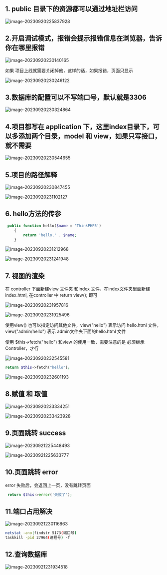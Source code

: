 ## 1. public 目录下的资源都可以通过地址栏访问

![image-20230920225837928](../../source/images/thinkPhp学习笔记/image-20230920225837928.png)

## 2.开启调试模式，报错会提示报错信息在浏览器，告诉你在哪里报错

![image-20230920230140165](../../source/images/thinkPhp学习笔记/image-20230920230140165.png)

如果 项目上线就需要关闭掉他，这样的话，如果报错，页面只显示

![image-20230920230246122](../../source/images/thinkPhp学习笔记/image-20230920230246122.png)

## 3.数据库的配置可以不写端口号，默认就是3306

![image-20230920230324864](../../source/images/thinkPhp学习笔记/image-20230920230324864.png)

## 4.项目都写在 application 下，这里index目录下，可以多添加两个目录，model 和 view，如果只写接口，就不需要

![image-20230920230544655](../../source/images/thinkPhp学习笔记/image-20230920230544655.png)

## 5.项目的路径解释

![image-20230920230847455](../../source/images/thinkPhp学习笔记/image-20230920230847455.png)

![image-20230920231102127](../../source/images/thinkPhp学习笔记/image-20230920231102127.png)

## 6. hello方法的传参

```php
 public function hello($name = 'ThinkPHP5')
    {
        return 'hello,' . $name;
    }
```

![image-20230920231212968](../../source/images/thinkPhp学习笔记/image-20230920231212968.png)

![image-20230920231241948](../../source/images/thinkPhp学习笔记/image-20230920231241948.png)

## 7. 视图的渲染

在 controller 下面新建view 文件夹 和index 文件，在index文件夹里面新建index.html, 在controller 中 return view(); 即可



![image-20230920231957816](../../source/images/thinkPhp学习笔记/image-20230920231957816.png)

![image-20230920231925496](../../source/images/thinkPhp学习笔记/image-20230920231925496.png)

 使用view()   也可以指定访问其他文件，view("hello") 表示访问 hello.html 文件，view("admin/hello") 表示 admin文件夹下面的hello.html 文件



使用 $this->fetch("hello") 和view 的使用一致，需要注意的是 必须继承 Controller，才行

![image-20230920232545581](../../source/images/thinkPhp学习笔记/image-20230920232545581.png)

```php
return $this->fetch("hello");
```

![image-20230920232601193](../../source/images/thinkPhp学习笔记/image-20230920232601193.png)

## 8.赋值 和 取值

![image-20230920233334251](../../source/images/thinkPhp学习笔记/image-20230920233334251.png)

![image-20230920233423928](../../source/images/thinkPhp学习笔记/image-20230920233423928.png)

## 9.页面跳转 success

![image-20230921225448493](../../source/images/thinkPhp学习笔记/image-20230921225448493.png)

![image-20230921225633777](../../source/images/thinkPhp学习笔记/image-20230921225633777.png)

## 10.页面跳转 error

error 失败后，会返回上一页，没有跳转页面

```php
 return $this->error('失败了');
```

## 11.端口占用解决

![image-20230921230116863](../../source/images/thinkPhp学习笔记/image-20230921230116863.png)

```bash
netstat -ano|findstr 5173(端口号) 
taskkill -pid 27964(进程号) -f
```

## 12.查询数据库

![image-20230921231934518](../../source/images/thinkPhp学习笔记/image-20230921231934518.png)
